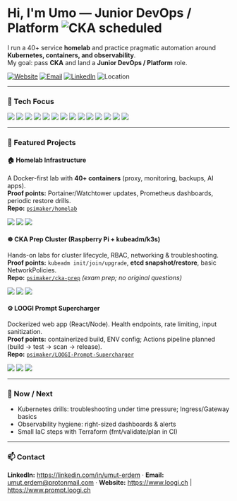 <h1 align="left">Hi, I'm Umo — Junior DevOps / Platform <img src="https://img.shields.io/badge/CKA-scheduled-326CE5?logo=kubernetes&logoColor=white" alt="CKA scheduled" /></h1>

I run a 40+ service **homelab** and practice pragmatic automation around **Kubernetes, containers, and observability**.  
My goal: pass **CKA** and land a **Junior DevOps / Platform** role.

<p>
  <a href="https://www.prompt.loogi.ch"><img alt="Website" src="https://img.shields.io/badge/Website-Prompt Supercharger-FF7139?logo=firefox-browser&logoColor=white"></a>
  <a href="mailto:umut.erdem@protonmail.com"><img alt="Email" src="https://img.shields.io/badge/Email-umut.erdem%40protonmail.com-D14836?logo=gmail&logoColor=white"></a>
  <a href="https://linkedin.com/in/umut-erdem"><img alt="LinkedIn" src="https://img.shields.io/badge/LinkedIn-umut--erdem-0A66C2?logo=linkedin&logoColor=white"></a>
  <img alt="Location" src="https://img.shields.io/badge/Switzerland-<3-EF2B2D?logo=switzerland&logoColor=white">
</p>

---

### 🔧 Tech Focus
<p>
  <img src="https://img.shields.io/badge/Kubernetes-326CE5?logo=kubernetes&logoColor=white" />
  <img src="https://img.shields.io/badge/k3s-FFC61C?logo=kubernetes&logoColor=black" />
  <img src="https://img.shields.io/badge/Docker-2496ED?logo=docker&logoColor=white" />
  <img src="https://img.shields.io/badge/Docker%20Compose-2496ED?logo=docker&logoColor=white" />
  <img src="https://img.shields.io/badge/Helm-0F1689?logo=helm&logoColor=white" />
  <img src="https://img.shields.io/badge/Nginx%20Ingress-009639?logo=nginx&logoColor=white" />
  <img src="https://img.shields.io/badge/Prometheus-E6522C?logo=prometheus&logoColor=white" />
  <img src="https://img.shields.io/badge/Grafana-F46800?logo=grafana&logoColor=white" />
  <img src="https://img.shields.io/badge/GitHub%20Actions-2088FF?logo=githubactions&logoColor=white" />
  <img src="https://img.shields.io/badge/GitLab%20CI-FC6D26?logo=gitlab&logoColor=white" />
  <img src="https://img.shields.io/badge/Terraform%20(basics)-844FBA?logo=terraform&logoColor=white" />
  <img src="https://img.shields.io/badge/Bash-4EAA25?logo=gnubash&logoColor=white" />
  <img src="https://img.shields.io/badge/Python%20(basics)-3776AB?logo=python&logoColor=white" />
  <img src="https://img.shields.io/badge/YAML-CB171E?logo=yaml&logoColor=white" />
</p>

---

### 🌟 Featured Projects

#### 🏠 Homelab Infrastructure
A Docker-first lab with **40+ containers** (proxy, monitoring, backups, AI apps).  
**Proof points:** Portainer/Watchtower updates, Prometheus dashboards, periodic restore drills.  
**Repo:** [`psimaker/homelab`](https://github.com/psimaker/homelab)  
<p>
  <img src="https://img.shields.io/badge/Docker-2496ED?logo=docker&logoColor=white" />
  <img src="https://img.shields.io/badge/Prometheus-E6522C?logo=prometheus&logoColor=white" />
  <img src="https://img.shields.io/badge/Grafana-F46800?logo=grafana&logoColor=white" />
</p>

#### ☸️ CKA Prep Cluster (Raspberry Pi + kubeadm/k3s)
Hands-on labs for cluster lifecycle, RBAC, networking & troubleshooting.  
**Proof points:** `kubeadm init/join/upgrade`, **etcd snapshot/restore**, basic NetworkPolicies.  
**Repo:** [`psimaker/cka-prep`](https://github.com/psimaker/cka-prep) *(exam prep; no original questions)*  
<p>
  <img src="https://img.shields.io/badge/Kubernetes-326CE5?logo=kubernetes&logoColor=white" />
  <img src="https://img.shields.io/badge/kubeadm-326CE5?logo=kubernetes&logoColor=white" />
  <img src="https://img.shields.io/badge/NetworkPolicies-1f6feb" />
</p>

#### ⚙️ LOOGI Prompt Supercharger
Dockerized web app (React/Node). Health endpoints, rate limiting, input sanitization.  
**Proof points:** containerized build, ENV config; Actions pipeline planned (build → test → scan → release).  
**Repo:** [`psimaker/LOOGI-Prompt-Supercharger`](https://github.com/psimaker/LOOGI-Prompt-Supercharger)  
<p>
  <img src="https://img.shields.io/badge/React-61DAFB?logo=react&logoColor=black" />
  <img src="https://img.shields.io/badge/Node.js-339933?logo=nodedotjs&logoColor=white" />
  <img src="https://img.shields.io/badge/Docker-2496ED?logo=docker&logoColor=white" />
</p>

---

### 🎯 Now / Next
- Kubernetes drills: troubleshooting under time pressure; Ingress/Gateway basics  
- Observability hygiene: right-sized dashboards & alerts  
- Small IaC steps with Terraform (fmt/validate/plan in CI)


---

### 📫 Contact
**LinkedIn:** https://linkedin.com/in/umut-erdem · **Email:** umut.erdem@protonmail.com · **Website:** https://www.loogi.ch | https://www.prompt.loogi.ch
